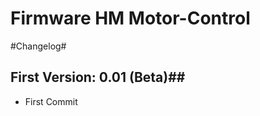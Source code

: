Firmware HM Motor-Control
===================================

#Changelog#

## First Version: 0.01 (Beta)##
 * First Commit
